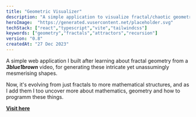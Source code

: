 ```yaml
---
title: "Geometric Visualizer"
description: "A simple application to visualize fractal/chaotic geometry."
heroImage:  "https://generated.vusercontent.net/placeholder.svg"
techStack: ["react","typescript","vite","tailwindcss"]
keywords: ["geometry","fractals","attractors","recursion"]
version: "0.8"
createdAt: "27 Dec 2023"
---
```



A simple web application I built after learning about fractal geometry from a ***3blue1brown*** video, for generating these intricate yet unassumingly mesmerising shapes.

Now, it's evolving from just fractals to more mathematical structures, and as I add them I too uncover more about mathematics, geometry and how to programm these things.

**[Visit here](https://xenitane.github.io/geo-vis)**
